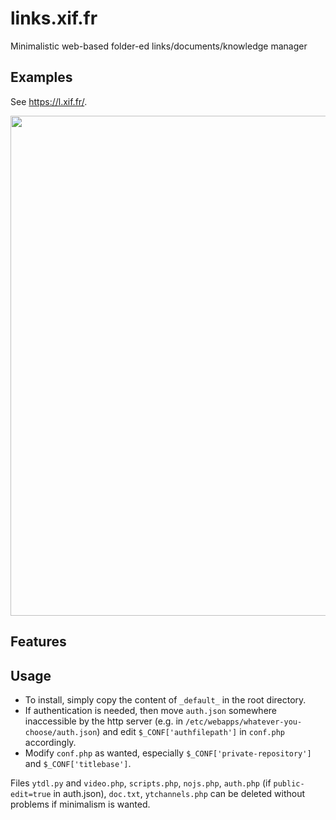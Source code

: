 # links.xif.fr

Minimalistic web-based folder-ed links/documents/knowledge manager

## Examples
See <https://l.xif.fr/>.

<img src="https://www.xif.fr/screen-links-xif-fr.png" width="800">

## Features

## Usage

 * To install, simply copy the content of `_default_` in the root directory.
 * If authentication is needed, then move `auth.json` somewhere inaccessible by the http server (e.g. in `/etc/webapps/whatever-you-choose/auth.json`) and edit `$_CONF['authfilepath']` in `conf.php` accordingly.
 * Modify `conf.php` as wanted, especially `$_CONF['private-repository']` and `$_CONF['titlebase']`.

Files `ytdl.py` and `video.php`, `scripts.php`, `nojs.php`, `auth.php` (if `public-edit=true` in auth.json), `doc.txt`, `ytchannels.php` can be deleted without problems if minimalism is wanted.
